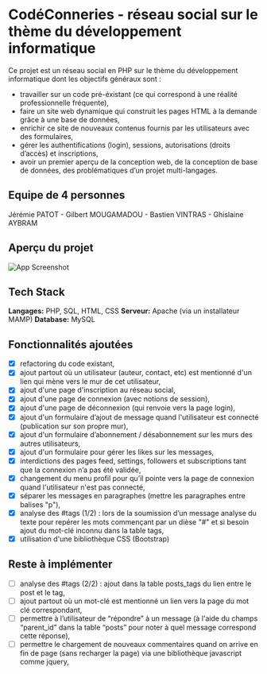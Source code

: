 # CodéConneries - réseau social sur le thème du développement informatique

Ce projet est un réseau social en PHP sur le thème du développement informatique dont les objectifs généraux sont : 
- travailler sur un code pré-éxistant (ce qui correspond à une réalité professionnelle fréquente),
- faire un site web dynamique qui construit les pages HTML à la demande grâce à une base de données,
- enrichir ce site de nouveaux contenus fournis par les utilisateurs avec des formulaires,
- gérer les authentifications (login), sessions, autorisations (droits d’accès) et inscriptions,
- avoir un premier aperçu de la conception web, de la conception de base de données, des problématiques d’un projet multi-langages.

## Equipe de 4 personnes

Jérémie PATOT - Gilbert MOUGAMADOU - Bastien VINTRAS - Ghislaine AYBRAM

## Aperçu du projet

![App Screenshot](https://via.placeholder.com/468x300?text=App+Screenshot+Here)

## Tech Stack

**Langages:** PHP, SQL, HTML, CSS
**Serveur:** Apache (via un installateur MAMP)
**Database:** MySQL

## Fonctionnalités ajoutées

- [x] refactoring du code existant,
- [x] ajout partout où un utilisateur (auteur, contact, etc) est mentionné d'un lien qui mène vers le mur de cet utilisateur,
- [x] ajout d'une page d'inscription au réseau social,
- [x] ajout d'une page de connexion (avec notions de session),
- [x] ajout d'une page de déconnexion (qui renvoie vers la page login),
- [x] ajout d'un formulaire d’ajout de message quand l'utilisateur est connecté (publication sur son propre mur),
- [x] ajout d'un formulaire d’abonnement / désabonnement sur les murs des autres utilisateurs,
- [x] ajout d'un formulaire pour gérer les likes sur les messages,
- [x] interdictions des pages feed, settings, followers et subscriptions tant que la connexion n’a pas été validée,
- [x] changement du menu profil pour qu’il pointe vers la page de connexion quand l'utilisateur n'est pas connecté,
- [x] séparer les messages en paragraphes (mettre les paragraphes entre balises "p"),
- [x] analyse des #tags (1/2) : lors de la soumission d’un message analyse du texte pour repérer les mots commençant par un dièse "#" et si besoin ajout du mot-clé inconnu dans la table tags,
- [x] utilisation d'une bibliothèque CSS (Bootstrap)

## Reste à implémenter

- [ ] analyse des #tags (2/2) : ajout dans la table posts_tags du lien entre le post et le tag,
- [ ] ajout partout où un mot-clé est mentionné un lien vers la page du mot clé correspondant,
- [ ] permettre à l’utilisateur de “répondre” à un message (à l'aide du champs “parent_id” dans la table “posts” pour noter à quel message correspond cette réponse),
- [ ] permettre le chargement de nouveaux commentaires quand on arrive en fin de page (sans recharger la page) via une bibliothèque javascript comme jquery,
